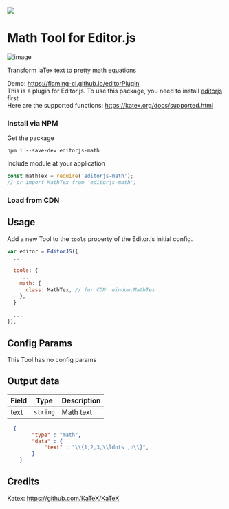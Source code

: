 ![](https://badgen.net/badge/Editor.js/v2.0/blue)

# Math Tool for Editor.js
![image](https://user-images.githubusercontent.com/51183663/86523997-4c787500-bea7-11ea-8f96-36b96d6ff96d.png)

Transform laTex text to pretty math equations

Demo: https://flaming-cl.github.io/editorPlugin  
This is a plugin for Editor.js. To use this package, you need to install [editorjs](https://www.npmjs.com/package/@editorjs/editorjs) first   
Here are the supported functions: https://katex.org/docs/supported.html  

### Install via NPM

Get the package

```shell
npm i --save-dev editorjs-math
```

Include module at your application

```javascript
const mathTex = require('editorjs-math');
// or import MathTex from 'editorjs-math';
```

### Load from CDN
<script src="https://cdn.jsdelivr.net/npm/editorjs-math@1.0.2/dist/bundle.js"></script>

## Usage

Add a new Tool to the `tools` property of the Editor.js initial config.

```javascript
var editor = EditorJS({
  ...
  
  tools: {
    ...
    math: {
      class: MathTex, // for CDN: window.MathTex
    },
  }
  
  ...
});
```

## Config Params

This Tool has no config params

## Output data

| Field  | Type     | Description      |
| ------ | -------- | ---------------- |
| text   | `string` | Math text |

```json
  {
        "type" : "math",
        "data" : {
            "text" : "\\{1,2,3,\\ldots ,n\\}",
        }
    }
```

## Credits
Katex: https://github.com/KaTeX/KaTeX
